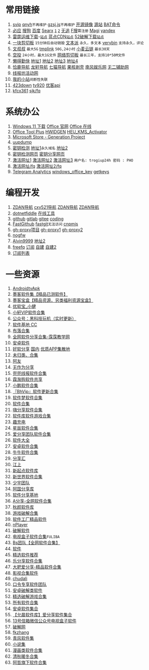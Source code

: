 ﻿# 常用链接
1. [svip](./svip/index.html)
[qnyh](./qnyh/index.html)`不再维护`
[gzsj.js](./gzsj/tempermonkey.js)`不再维护`
[开源镜像](?./md/mirror.md) [源站](https://gitee.com/gsls200808/chinese-opensource-mirror-site)
[BAT命令](?./md/bat.md)
1. [必应](https://www.bing.com/)
[搜狗](https://www.sogou.com/)
[百度](https://www.baidu.com/)
[Searx](https://searx.space/)
[`1`](https://serx.cf/)
[`2`](https://paulgo.io/)
[无追](https://www.wuzhuiso.com)
[F搜](https://fsofso.com/)`需注册`
[Magi](https://magi.com/)
[yandex](https://yandex.com/)
1. [雷霆运维下载](https://soft.l-t.top/)-[`站点`](https://l-t.top/)
[蓝点CDN](https://dl.lancdn.com/landian)[`站点`](https://www.landian.vip/)
[52破解下载](https://down.52pojie.cn/)[`站点`](https://www.52pojie.cn/)
1. [一块剪切板](https://ykjtb.com/) `15分钟后自动销毁`
[文本派](https://txtpad.cn/) `永久，多文本`
[verybin](https://www.verybin.com/) `支持永久，评论`
1. [文叔叔](https://www.wenshushu.cn) `最大5G`
[tmplink](https://app.tmp.link/) `50G,24小时`
[小麦云链](https://ftpod.cn/) `最长30天`
1. [空投](https://airportal.cn/) `24小时，最大1G文件`
[网络剪切板](https://netcut.cn/) `最长三年，支持10*50M文件`
1. [懒得勤快](https://github.com/ldqk)
[地址1](https://ldqk.org)
[地址2](https://masuit.com)
[地址3](https://masuit.tk)
[地址4](https://ldqk.tk)
1. [恰鹿导航](https://hao.qialu999.com)
[龙轩导航](http://ilxdh.com)
[七猫导航](https://www.qimaow.com/)
[果核剥壳](https://www.ghxi.com/)
[南风娱乐网](https://www.nanfengyl.com)
[无二辅助网](https://www.52fzg.com)
1. [线报坊活动网](http://www.52xbf.com)
1. [我的小站](https://pan.wuenci.com/)`间断性失联`
1. [423down](https://www.423down.com)
[tv920](https://www.tv920.com/)
[优客api](http://api.iyk0.com/)
1. [kfcx361](http://www.kfcx361.com/)
[sjk/fq](http://site3.sjk.space/)

# 系统办公
1. [Windows 11 下载](https://www.microsoft.com/zh-cn/software-download/windows11)
[Office 官网](https://www.microsoft.com/zh-cn/microsoft-365)
[Office 在线](https://www.office.com/)
1. [Office Tool Plus](https://otp.landian.vip/zh-cn/)
[HWIDGEN](https://dl.lancdn.com/landian/software/HWIDGEN/)
[HEU_KMS_Activator](https://github.com/zbezj/HEU_KMS_Activator/releases)
1. [Microsoft Store - Generation Project](https://store.rg-adguard.net)
1. [uupdump](https://proxied.uupdump.net/)
1. [密钥检测](https://github.com/FHWWC/KeyCheck)
[地址1](https://pkeytools.azurewebsites.net)`永久域名`
[地址2](https://pkeytool.live)
1. [密钥检测网页](https://webact.185.hk/mskey.php)
[密钥分享网页](https://webact.185.hk/sharedkey.php)
1. [激活网址1](https://getcid.cn)
[激活网址2](http://tool.zhihupe.com/getcid.html)
[激活网址3](http://khoatoantin.com/cidms) `用户名: trogiup24h 密码 : PHO`
1. [激活网址/fq](https://microsoft.gointeract.io/interact/index?interaction=1461173234028-3884f8602eccbe259104553afa8415434b4581-05d1&accountId=microsoft&loadFrom=CDN&appkey=196de13c-e946-4531-98f6-2719ec8405ce&Language=English&name=pana&CountryCode=en-US&Click%20To%20Call%20Caller%20Id=+17142064889&startedFromSmsToken=3jUenpr&dnis=26&token=0Yr8Nd)
[激活网址2/fq](https://microsoft.gointeract.io/interact/index?interaction=1461173234028-3884f8602eccbe259104553afa8415434b4581-05d1&accountId=microsoft&appkey=196de13c-e946-4531-98f6-2719ec8405ce&Language=CN&CountryCode=cn&CountryLanguage=CN&Click%20To%20Call%20Caller%20Id=+31620950938&startedFromSmsToken=voZAx6D&token=DWON8k)
1. [Telegram Analytics](https://tgstat.ru/en/channel)
[windows_office_key](https://tgstat.ru/en/channel/@windows_office_key)
[getkeys](https://tgstat.ru/en/channel/@getkeys)

# 编程开发
1. [ZDAN导航](https://www.zdzn.net/)
[cxy521导航](https://cxy521.com/)
[ZDAN导航](https://www.zdzn.net/)
[ZDAN导航](https://www.zdzn.net/)
1. [dotnetfiddle](https://dotnetfiddle.net/)
[在线工具](https://tool.lu/)
1. [github](https://github.com/)
[gitlab](https://gitlab.com/explore/projects/trending)
[gitee](https://gitee.com/)
[coding](https://coding.net/)
1. [FastGithub](https://github.com/dotnetcore/FastGithub/)
[fastgit](https://hub.fastgit.org/)`无法访问`
[cnpmjs](https://github.com.cnpmjs.org/)
1. [gh-proxy项目](https://github.com/hunshcn/gh-proxy)
[gh-proxy1](https://gh.api.99988866.xyz)
[gh-proxy2](https://ghproxy.com/)
1. [nogfw](https://github.com/gfw-breaker/nogfw)
1. [Alvin9999](https://github.com/Alvin9999/new-pac/wiki)
[地址2](http://tr1.freeair888.club)
1. [freefq](https://github.com/freefq/free)
[订阅](https://raw.fastgit.org/freefq/free/master/v2)
[自建](https://j.bulink.xyz)
[自建2](https://js.bulink.xyz)
1. [订阅列表](https://github.com/du5/free/blob/master/sub.list)


# 一些资源 
1. [AndroidtvApk](https://www.lanzoux.com/b0f1944aj)
1. [墨客软件集【精品已测软件】](https://www.lanzoux.com/b00mgdwcb)
1. [墨客宝盒【精品资源，另类福利资源宝盒】](https://www.lanzoux.com/b00mhulgh)
1. [优软宝_小健](https://www.lanzoux.com/u/xiaojian68)
1. [小轩VIP软件合集](https://www.lanzoux.com/b76826)
1. [公众号：黑科技玩机（实时更新）](https://www.lanzoux.com/b281858)
1. [软件基地 CC](https://www.lanzoux.com/u/CC%E8%BD%AF%E4%BB%B6%E5%9F%BA%E5%9C%B0)
1. [布落合集](https://www.lanzoux.com/b931212)
1. [全网软件分享合集-霂霂教学网](https://www.lanzoux.com/b677358)
1. [安卓软件](https://www.lanzoux.com/b471209)
1. [好软分享](https://github.com/yoyodadada/haoruanfenxiang)
[国内](https://gitee.com/realyoyodadada/haoruanfenxiang)
[优质APP集散地](https://www.lanzoux.com/u/yoyodadada)
1. [未归类、合集](https://www.lanzoux.com/b01b01h9a)
1. [阿友](https://www.lanzoux.com/u/aybaba)
1. [无作为分享](https://www.lanzoux.com/u/wuzuowei)
1. [兜兜线报软件合集](https://www.lanzoux.com/b133841)
1. [霖淘购软件共享](https://www.lanzoux.com/b252370)
1. [小鹏软件合集](http://www.lanzoux.com/u/xiaopengi)
1. [『BhVip』软件更新合集](http://www.lanzoux.com/u/%E5%BD%AA%E7%85%8Cqq1846055318)
1. [软件梦软件合集](https://www.lanzoux.com/u/Hicro)
1. [软件合集](http://www.lanzoux.com/u/9383679)
1. [嗨分享软件合集](https://www.lanzoux.com/u/%E6%8B%BD%E6%8B%BD)
1. [软件库软件游戏合集](https://www.lanzoux.com/u/rjk)
1. [趣充电](https://www.lanzoux.com/u/memedawq)
1. [星辰软件合集](https://www.lanzoux.com/u/azsoft)
1. [爱分享团队软件合集](https://www.lanzoux.com/u/zqf000)
1. [软件大全](https://www.lanzoux.com/u/296742969)
1. [安卓软件合集](https://www.lanzoux.com/u/langman666)
1. [牛牛软件合集](http://www.lanzoux.com/u/36277009)
1. [分享汇](https://www.lanzoux.com/u/jiek)
1. [江上](https://www.lanzoux.com/u/%E6%B1%9F%E4%B8%8A)
1. [新起点软件库](https://www.lanzoux.com/u/xinqidian)
1. [新世界软件合集](https://www.lanzoux.com/u/adminqizhu)
1. [少宇团队](https://www.lanzoux.com/u/shaoyu)
1. [阿国分享库](https://www.lanzoux.com/u/aguo)
1. [软件分享基地](https://www.lanzoux.com/u/aiwange)
1. [A分享-全网软件合集](https://www.lanzoux.com/b205552)
1. [秋颜软件库](https://www.lanzoux.com/b341705)
1. [游戏破解合集](https://www.lanzoux.com/b654140)
1. [软件工厂精品软件](https://www.lanzoux.com/u/sg88)
1. [nPlayer](https://www.lanzoux.com/b0cpu28tc)
1. [破解软件](https://www.lanzoux.com/b838976)
1. [电视盒子软件合集](https://www.lanzoux.com/b07xdohkf#FULIBA)`FULIBA`
1. [Bs团队【全网软件合集】](https://www.lanzoux.com/b93256)
1. [软件](https://www.lanzoux.com/b174576)
1. [精选软件推荐](https://www.lanzoux.com/b221497)
1. [乐分享软件合集](https://www.lanzoux.com/b215476)
1. [大肥爱分享-精品软件合集](https://www.lanzoux.com/u/qianxun8)
1. [影视合集软件](https://www.lanzoux.com/b0jrkv4b)
1. [chudali](https://www.lanzoux.com/u/chudali)
1. [口令专享软件团队](https://www.lanzoux.com/b240011)
1. [安卓破解类软件](https://www.lanzoux.com/b828085)
1. [精选破解游戏合集](https://www.lanzoux.com/b888887)
1. [所有软件合集](https://www.lanzoux.com/b165784)
1. [安卓软件集合](https://www.lanzoux.com/b94326)
1. [【允晨软件库】爱分享软件集合](https://www.lanzoux.com/b54212)
1. [13号信箱微信公众号电视盒子软件](https://www.lanzoux.com/b167839)
1. [破解网](http://www.lanzoux.com/u/ygtq)
1. [fkzhang](https://www.lanzoux.com/b44314)
1. [青风软件集](https://www.lanzoux.com/b60564)
1. [小说集](https://www.lanzoux.com/b158157)
1. [漫画类软件合集](https://www.lanzoux.com/b765262)
1. [清秋暖冬合集](https://www.lanzoux.com/b474214#qingqiu)
1. [阿哲旗下软件合集](https://www.lanzoux.com/b100313)